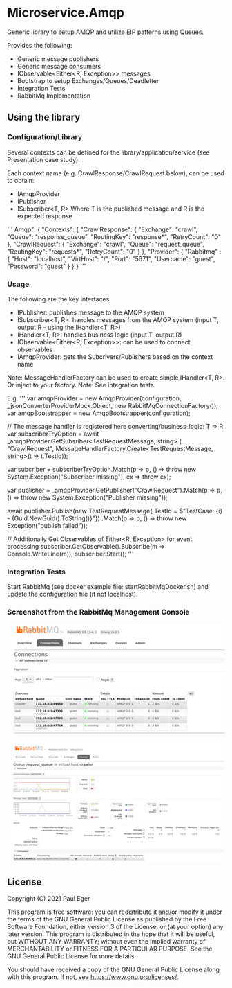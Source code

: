 # Microservice.Amqp

Generic library to setup AMQP and utilize EIP patterns using Queues.

Provides the following:
- Generic message publishers
- Generic message consumers
- IObservable<Either<R, Exception>> messages
- Bootstrap to setup Exchanges/Queues/Deadletter
- Integration Tests
- RabbitMq Implementation

## Using the library

### Configuration/Library
Several contexts can be defined for the library/application/service (see Presentation case study).

Each context name (e.g. CrawlResponse/CrawlRequest below), can be used to obtain:
- IAmqpProvider 
- IPublisher
- ISubscriber<T, R> Where T is the published message and R is the expected response 


'''
Amqp": {
    "Contexts": {
      "CrawlResponse": {
        "Exchange": "crawl",
        "Queue": "response_queue",
        "RoutingKey": "response*",
        "RetryCount": "0"
      },
      "CrawlRequest": {
        "Exchange": "crawl",
        "Queue": "request_queue",
        "RoutingKey": "requests*",
        "RetryCount": "0"
      }
    },
    "Provider": {
      "Rabbitmq" : {
        "Host": "localhost",
        "VirtHost": "/",
        "Port": "5671",
        "Username": "guest",
        "Password": "guest"
      }
    }
}
'''

### Usage

The following are the key interfaces:
- IPublisher: publishes message to the AMQP system
- ISubscriber<T, R>: handles messages from the AMQP system (input T, output R - using the IHandler<T, R>)
- IHandler<T, R>: handles business logic (input T, output R)
- IObservable<Either<R, Exception>>: can be used to connect observables
- IAmqpProvider: gets the Subcrivers/Publishers based on the context name

Note: MessageHandlerFactory can be used to create simple IHandler<T, R>. Or inject to your factory.
Note: See integration tests

E.g.
'''
var amqpProvider = new AmqpProvider(configuration, _jsonConverterProviderMock.Object, new RabbitMqConnectionFactory());
var amqpBootstrapper = new AmqpBootstrapper(configuration);

// The message handler is registered here converting/business-logic: T => R
var subscriberTryOption = await _amqpProvider.GetSubsriber<TestRequestMessage, string>
                                (
                                    "CrawlRequest",
                                    MessageHandlerFactory.Create<TestRequestMessage, string>(t => t.TestId));

var subcriber = subscriberTryOption.Match(p => p, () => throw new System.Exception("Subscriber missing"), ex => throw ex);

var publisher = _amqpProvider.GetPublisher("CrawlRequest").Match(p => p, () => throw new System.Exception("Publisher missing"));

await publisher.Publish<TestRequestMessage>(new TestRequestMessage{ TestId = $"TestCase: {i}  -  {Guid.NewGuid().ToString()}"})
                .Match(p => p, () => throw new Exception("publish failed"));

// Additionally Get Observables of Either<R, Exception> for event processing
subscriber.GetObservable().Subscribe(m => Console.WriteLine(m));
subscriber.Start();
'''

### Integration Tests

Start RabbitMq (see docker example file: startRabbitMqDocker.sh) and update the configuration file (if not localhost).

### Screenshot from the RabbitMq Management Console

  ![Screenshot: RabbitMq Connections](/Documentation/amqp_connections.png)

  ![Screenshot: RabbitMq Subscription to Queue](/Documentation/amqp_queuesubscribed.png)



## License

Copyright (C) 2021  Paul Eger

This program is free software: you can redistribute it and/or modify
it under the terms of the GNU General Public License as published by
the Free Software Foundation, either version 3 of the License, or
(at your option) any later version.
This program is distributed in the hope that it will be useful,
but WITHOUT ANY WARRANTY; without even the implied warranty of
MERCHANTABILITY or FITNESS FOR A PARTICULAR PURPOSE.  See the
GNU General Public License for more details.

You should have received a copy of the GNU General Public License
along with this program.  If not, see <https://www.gnu.org/licenses/>.
